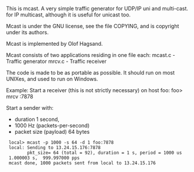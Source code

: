 This is mcast. A very simple traffic generator for UDP/IP uni and multi-cast.
for IP multicast, although it is useful for unicast too.

Mcast is under the GNU license, see the file COPYING, and is copyright
under its authors.  

Mcast is implemented by Olof Hagsand.

Mcast consists of two applications residing in one file each: 
	mcast.c - Traffic generator 
	mrcv.c  - Traffic receiver

The code is made to be as portable as possible. It should run on most
UNIXes, and used to run on Windows.

Example:
Start a receiver (this is not strictly necessary) on host foo:
foo> mrcv :7878

Start a sender with:
- duration 1 second, 
- 1000 Hz (packets-per-second)
- packet size (payload) 64 bytes
```
 local> mcast -p 1000 -s 64 -d 1 foo:7878
 local: Sending to 13.24.15.176:7878
        pkt_size= 64 (total = 92), duration = 1 s, period = 1000 us
 1.000003 s,  999.997000 pps
 mcast done, 1000 packets sent from local to 13.24.15.176
```


